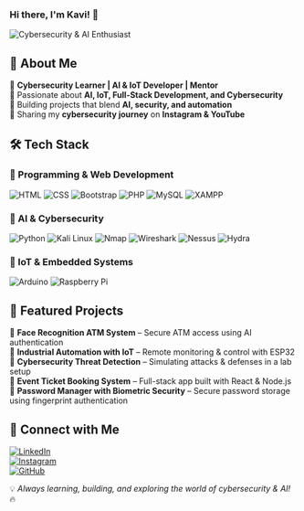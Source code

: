 ### Hi there, I'm Kavi! 👋

![Cybersecurity & AI Enthusiast](https://media.giphy.com/media/v1.Y2lkPTc5MGI3NjExNG9keXRzbDd6NDRmNGI1dHhyZm93djQxcDJzMWNqbmM4d2Q1cjhlYiZlcD12MV9naWZzX3NlYXJjaCZjdD1n/RDZo7znAdn2u7sAcWH/giphy.gif)

## 🚀 About Me
🔹 **Cybersecurity Learner | AI & IoT Developer | Mentor**  
🔹 Passionate about **AI, IoT, Full-Stack Development, and Cybersecurity**  
🔹 Building projects that blend **AI, security, and automation**  
🔹 Sharing my **cybersecurity journey** on **Instagram & YouTube**  

## 🛠️ Tech Stack
### 🔹 Programming & Web Development
![HTML](https://img.shields.io/badge/HTML-%23E34F26.svg?style=for-the-badge&logo=html5&logoColor=white)
![CSS](https://img.shields.io/badge/CSS-%231572B6.svg?style=for-the-badge&logo=css3&logoColor=white)
![Bootstrap](https://img.shields.io/badge/Bootstrap-%23563D7C.svg?style=for-the-badge&logo=bootstrap&logoColor=white)
![PHP](https://img.shields.io/badge/PHP-%23777BB4.svg?style=for-the-badge&logo=php&logoColor=white)
![MySQL](https://img.shields.io/badge/MySQL-%234479A1.svg?style=for-the-badge&logo=mysql&logoColor=white)
![XAMPP](https://img.shields.io/badge/XAMPP-%23FB7A24.svg?style=for-the-badge&logo=xampp&logoColor=white)

### 🔹 AI & Cybersecurity
![Python](https://img.shields.io/badge/Python-%233776AB.svg?style=for-the-badge&logo=python&logoColor=white)
![Kali Linux](https://img.shields.io/badge/Kali_Linux-%23557C94.svg?style=for-the-badge&logo=kalilinux&logoColor=white)
![Nmap](https://img.shields.io/badge/Nmap-%230079C1.svg?style=for-the-badge&logo=nmap&logoColor=white)
![Wireshark](https://img.shields.io/badge/Wireshark-%230C3E88.svg?style=for-the-badge&logo=wireshark&logoColor=white)
![Nessus](https://img.shields.io/badge/Nessus-%23007F9B.svg?style=for-the-badge&logo=tenable&logoColor=white)
![Hydra](https://img.shields.io/badge/Hydra-%23000000.svg?style=for-the-badge&logo=gnuhydra&logoColor=white)

### 🔹 IoT & Embedded Systems
![Arduino](https://img.shields.io/badge/Arduino-%2300979D.svg?style=for-the-badge&logo=arduino&logoColor=white)
![Raspberry Pi](https://img.shields.io/badge/Raspberry_Pi-%23C51A4A.svg?style=for-the-badge&logo=raspberrypi&logoColor=white)

## 🌟 Featured Projects
🔹 **Face Recognition ATM System** – Secure ATM access using AI authentication  
🔹 **Industrial Automation with IoT** – Remote monitoring & control with ESP32  
🔹 **Cybersecurity Threat Detection** – Simulating attacks & defenses in a lab setup  
🔹 **Event Ticket Booking System** – Full-stack app built with React & Node.js  
🔹 **Password Manager with Biometric Security** – Secure password storage using fingerprint authentication  

## 📢 Connect with Me
[![LinkedIn](https://img.shields.io/badge/LinkedIn-%230077B5.svg?style=for-the-badge&logo=linkedin&logoColor=white)](https://www.linkedin.com/in/balakavi)  
[![Instagram](https://img.shields.io/badge/Instagram-%23E4405F.svg?style=for-the-badge&logo=instagram&logoColor=white)](https://www.instagram.com/kavi.s_network/)  
[![GitHub](https://img.shields.io/badge/GitHub-%23181717.svg?style=for-the-badge&logo=github&logoColor=white)](https://github.com/your-github-username)  

💡 *Always learning, building, and exploring the world of cybersecurity & AI!* 🔥
